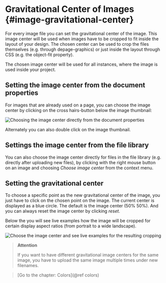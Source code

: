 Gravitational Center of Images       {#image-gravitational-center}
==============================

For every image file you can set the gravitational center of the image. This image center will be used when images have to be cropped to fit inside the layout of your design. The chosen center can be used to crop the files themselves (e.g. through depage-graphics) or just inside the layout through CSS (e.g. the object-fit property).

The chosen image center will be used for all instances, where the image is used inside your project.


Setting the image center from the document properties
-----------------------------------------------------

For images that are already used on a page, you can choose the image center by clicking on the cross hairs-button below the image thumbnail:

![Choosing the image center directly from the document properties](images/choose-image-center-doc-props.png)

Alternately you can also double click on the image thumbnail.


Settings the image center from the file library
-----------------------------------------------

You can also choose the image center directly for files in the file library (e.g. directly after uploading new files), by clicking with the right mouse button on an image and choosing *Choose image center* from the context menu.

Setting the gravitational center
--------------------------------

To choose a specific point as the new gravitational center of the image, you just have to click on the chosen point on the image. The current center is displayed as a blue circle. The default is the image center (50% 50%). And you can always reset the image center by clicking *reset*.

Below the you will see live examples how the image will be cropped for certain display aspect ratios (from portrait to a wide landscape).

![Choose the image center and see live examples for the resulting cropping](images/choose-image-center-dialog.png)

> **Attention**
>
> If you want to have different gravitational image centers for the same image, you have to upload the same image multiple times under new filenames.


> [Go to the chapter: Colors](@ref colors)
